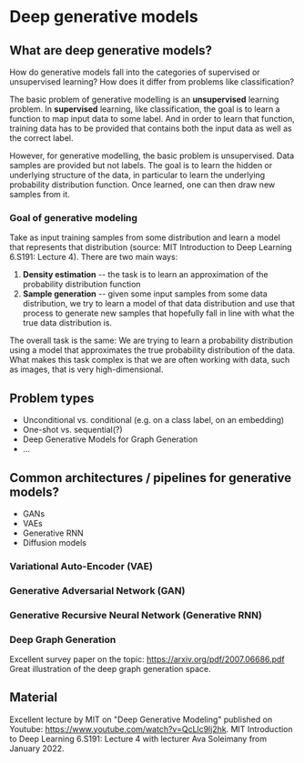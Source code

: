 # Deep generative models

## What are deep generative models?

How do generative models fall into the categories of supervised or unsupervised learning?
How does it differ from problems like classification?


The basic problem of generative modelling is an **unsupervised** learning problem.
In **supervised** learning, like classification, the goal is to learn a function to map input data to some label. And in order to learn that function, training data has to be provided that contains both the input data as well as the correct label.


However, for generative modelling, the basic problem is unsupervised. Data samples are provided but not labels. The goal is to learn the hidden or underlying structure of the data, in particular to learn the underlying probability distribution function. Once learned, one can then draw new samples from it.


### Goal of generative modeling

Take as input training samples from some distribution and learn a model that represents that distribution 
(source: MIT Introduction to Deep Learning 6.S191: Lecture 4). There are two main ways:

1. **Density estimation** -- the task is to learn an approximation of the probability distribution function
2. **Sample generation** -- given some input samples from some data distribution, we try to learn a model of that data distribution and use that process to generate new samples that hopefully fall in line with what the true data distribution is.

The overall task is the same:
We are trying to learn a probability distribution using a model that approximates the true probability distribution of the data.
What makes this task complex is that we are often working with data, such as images, that is very high-dimensional.


## Problem types

* Unconditional vs. conditional (e.g. on a class label, on an embedding)
* One-shot vs. sequential(?)
* Deep Generative Models for Graph Generation
* ...

## Common architectures / pipelines for generative models?

* GANs
* VAEs
* Generative RNN
* Diffusion models


### Variational Auto-Encoder (VAE)

### Generative Adversarial Network (GAN)

### Generative Recursive Neural Network (Generative RNN)



### Deep Graph Generation

Excellent survey paper on the topic: https://arxiv.org/pdf/2007.06686.pdf
Great illustration of the deep graph generation space.



## Material

Excellent lecture by MIT on "Deep Generative Modeling" published on Youtube: https://www.youtube.com/watch?v=QcLlc9lj2hk. MIT Introduction to Deep Learning 6.S191: Lecture 4 with lecturer Ava Soleimany from January 2022.